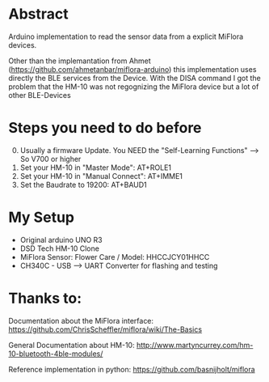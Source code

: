 # Abstract

Arduino implementation to read the sensor data from a explicit MiFlora devices. 

Other than the implemantation from Ahmet (https://github.com/ahmetanbar/miflora-arduino) this implementation uses directly the BLE services from the Device. With the DISA command I got the problem that the HM-10 was not regognizing the MiFlora device but a lot of other BLE-Devices


# Steps you need to do before

0. Usually a firmware Update. You NEED the "Self-Learning Functions" --> So V700 or higher
1. Set your HM-10 in "Master Mode": AT+ROLE1
2. Set your HM-10 in "Manual Connect": AT+IMME1
3. Set the Baudrate to 19200: AT+BAUD1

# My Setup
* Original arduino UNO R3
* DSD Tech HM-10 Clone
* MiFlora Sensor: Flower Care / Model: HHCCJCY01HHCC
* CH340C - USB --> UART Converter for flashing and testing


# Thanks to:
Documentation about the MiFlora interface: https://github.com/ChrisScheffler/miflora/wiki/The-Basics

General Documentation about HM-10: http://www.martyncurrey.com/hm-10-bluetooth-4ble-modules/ 

Reference implementation in python: https://github.com/basnijholt/miflora
